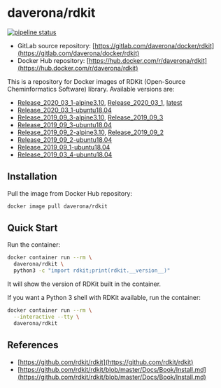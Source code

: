 # daverona/rdkit

[![pipeline status](https://gitlab.com/daverona/docker/rdkit/badges/master/pipeline.svg)](https://gitlab.com/daverona/docker/rdkit/commits/master)

* GitLab source repository: [https://gitlab.com/daverona/docker/rdkit](https://gitlab.com/daverona/docker/rdkit)
* Docker Hub repository: [https://hub.docker.com/r/daverona/rdkit](https://hub.docker.com/r/daverona/rdkit)

This is a repository for Docker images of RDKit (Open-Source Cheminformatics Software) library.
Available versions are:

* [Release\_2020\_03\_1-alpine3.10](https://gitlab.com/daverona/docker/rdkit/-/blob/Release_2020_03_1-alpine3.10/Dockerfile), [Release\_2020\_03\_1](https://gitlab.com/daverona/docker/rdkit/-/blob/Release_2020_03_1/Dockerfile), [latest](https://gitlab.com/daverona/docker/rdkit/-/blob/latest/Dockerfile)
* [Release\_2020\_03\_1-ubuntu18.04](https://gitlab.com/daverona/docker/rdkit/-/blob/Release_2020_03_1-ubuntu18.04/Dockerfile)
* [Release\_2019\_09\_3-alpine3.10](https://gitlab.com/daverona/docker/rdkit/-/blob/Release_2019_09_3-alpine3.10/Dockerfile), [Release\_2019\_09\_3](https://gitlab.com/daverona/docker/rdkit/-/blob/Release_2019_09_3/Dockerfile)
* [Release\_2019\_09\_3-ubuntu18.04](https://gitlab.com/daverona/docker/rdkit/-/blob/Release_2019_09_3-ubuntu18.04/Dockerfile)
* [Release\_2019\_09\_2-alpine3.10](https://gitlab.com/daverona/docker/rdkit/-/blob/Release_2019_09_2-alpine3.10/Dockerfile), [Release\_2019\_09\_2](https://gitlab.com/daverona/docker/rdkit/-/blob/Release_2019_09_2/Dockerfile)
* [Release\_2019\_09\_2-ubuntu18.04](https://gitlab.com/daverona/docker/rdkit/-/blob/Release_2019_09_2-ubuntu18.04/Dockerfile)
* [Release\_2019\_09\_1-ubuntu18.04](https://gitlab.com/daverona/docker/rdkit/-/blob/Release_2019_09_1-ubuntu18.04/Dockerfile)
* [Release\_2019\_03\_4-ubuntu18.04](https://gitlab.com/daverona/docker/rdkit/-/blob/Release_2019_03_4-ubuntu18.04/Dockerfile)

## Installation

Pull the image from Docker Hub repository:

```bash
docker image pull daverona/rdkit
```

## Quick Start

Run the container:

```bash
docker container run --rm \
  daverona/rdkit \
  python3 -c "import rdkit;print(rdkit.__version__)"
```

It will show the version of RDKit built in the container.

If you want a Python 3 shell with RDKit available, run the container:

```bash
docker container run --rm \
  --interactive --tty \
  daverona/rdkit
```

## References

* [https://github.com/rdkit/rdkit](https://github.com/rdkit/rdkit)
* [https://github.com/rdkit/rdkit/blob/master/Docs/Book/Install.md](https://github.com/rdkit/rdkit/blob/master/Docs/Book/Install.md)
